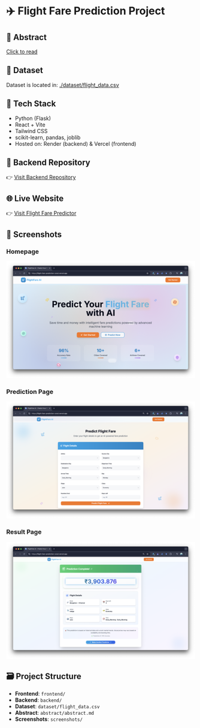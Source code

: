 # ✈️ Flight Fare Prediction Project

## 📄 Abstract
[Click to read](./abstract/abstract.md)

## 📁 Dataset
Dataset is located in: [./dataset/flight_data.csv](./dataset/flight_data.csv)

## 🔧 Tech Stack
- Python (Flask)
- React + Vite
- Tailwind CSS
- scikit-learn, pandas, joblib
- Hosted on: Render (backend) & Vercel (frontend)

## 🔗 Backend Repository
👉 [Visit Backend Repository](https://github.com/fayezmuhammed/ffp-backend.git)

## 🌐 Live Website
👉 [Visit Flight Fare Predictor](https://flight-fare-prediction-coral.vercel.app/)

## 📸 Screenshots

### Homepage
![Homepage](./screenshots/homepage.png)

### Prediction Page
![Prediction Form](./screenshots/prediction-form.png)

### Result Page
![Prediction Result](./screenshots/result-page.png)

## 🗃️ Project Structure

- **Frontend**: `frontend/`
- **Backend**: `backend/`
- **Dataset**: `dataset/flight_data.csv`
- **Abstract**: `abstract/abstract.md`
- **Screenshots**: `screenshots/`

